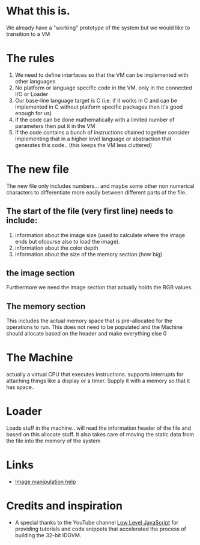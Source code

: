 # What this is.

We already have a "working" prototype of the system but we would like to
transition to a VM

# The rules

1. We need to define interfaces so that the VM can be implemented with other
   languages
2. No platform or language specific code in the VM, only in the connected I/O or
   Loader
3. Our base-line language target is C (i.e. if it works in C and can be
   implemented in C without platform specific packages then it's good enough for
   us)
4. If the code can be done mathematically with a limited number of parameters
   then put it in the VM
5. If the code contains a bunch of instructions chained together consider
   implementing that in a higher level language or abstraction that generates
   this code.. (this keeps the VM less cluttered)

# The new file

The new file only includes numbers... and maybe some other non numerical
characters to differentiate more easily between different parts of the file..

## The start of the file (very first line) needs to include:

1. information about the image size (used to calculate where the image ends but
   ofcourse also to load the image).
2. information about the color depth
3. information about the size of the memory section (how big)

## the image section

Furthermore we need the image section that actually holds the RGB values.

## The memory section

This includes the actual memory space that is pre-allocated for the operations
to run. This does not need to be populated and the Machine should allocate based
on the header and make everything else 0

# The Machine

actually a virtual CPU that executes instructions. supports interrupts for
attaching things like a display or a timer. Supply it with a memory so that it
has space..

# Loader

Loads stuff in the machine.. will read the information header of the file and
based on this allocate stuff. It also takes care of moving the static data from
the file into the memory of the system

# Links

- [Image manipulation help](https://deno.land/x/imagescript@1.2.7)

# Credits and inspiration

- A special thanks to the YouTube channel
  [Low Level JavaScript](https://www.youtube.com/channel/UC56l7uZA209tlPTVOJiJ8Tw)
  for providing tutorials and code snippets that accelerated the process of
  building the 32-bit IDGVM.
